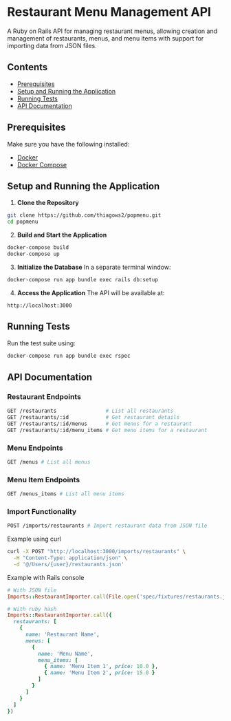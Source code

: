 # Restaurant Menu Management API

A Ruby on Rails API for managing restaurant menus, allowing creation and management of restaurants, menus, and menu items with support for importing data from JSON files.

## Contents

- [Prerequisites](#prerequisites)
- [Setup and Running the Application](#setup-and-running-the-application)
- [Running Tests](#running-tests)
- [API Documentation](#api-documentation)

## Prerequisites

Make sure you have the following installed:

* [Docker](https://www.docker.com/)
* [Docker Compose](https://docs.docker.com/compose/)

## Setup and Running the Application

1. **Clone the Repository**
  ```bash
  git clone https://github.com/thiagows2/popmenu.git
  cd popmenu
  ```

2. **Build and Start the Application**
  ```bash
  docker-compose build
  docker-compose up
  ```

3. **Initialize the Database**
  In a separate terminal window:
  ```bash
  docker-compose run app bundle exec rails db:setup
  ```

4. **Access the Application**
  The API will be available at:
  ```
  http://localhost:3000
  ```

## Running Tests

Run the test suite using:
```bash
docker-compose run app bundle exec rspec
```

## API Documentation

### Restaurant Endpoints

```bash
GET /restaurants                # List all restaurants
GET /restaurants/:id            # Get restaurant details
GET /restaurants/:id/menus      # Get menus for a restaurant
GET /restaurants/:id/menu_items # Get menu items for a restaurant
```

### Menu Endpoints

```bash
GET /menus # List all menus
```

### Menu Item Endpoints

```bash
GET /menus_items # List all menu items
```

### Import Functionality

```bash
POST /imports/restaurants # Import restaurant data from JSON file
```

Example using curl

```bash
curl -X POST "http://localhost:3000/imports/restaurants" \
  -H "Content-Type: application/json" \
  -d '@/Users/{user}/restaurants.json'
```

Example with Rails console

```ruby
# With JSON file
Imports::RestaurantImporter.call(File.open('spec/fixtures/restaurants.json'))

# With ruby hash
Imports::RestaurantImporter.call({
  restaurants: [
    {
      name: 'Restaurant Name',
      menus: [
        {
          name: 'Menu Name',
          menu_items: [
            { name: 'Menu Item 1', price: 10.0 },
            { name: 'Menu Item 2', price: 15.0 }
          ]
        }
      ]
    }
  ]
})
```
